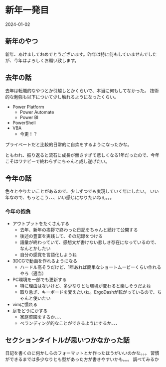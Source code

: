 # 新年一発目

2024-01-02

## 新年のやつ

新年、あけましておめでとうございます。昨年は特に何もしていませんでしたが、今年はよろしくお願い致します。

## 去年の話

去年は転職的なやつとか引越しとかくらいで、本当に何もしてなかった。
技術的な勉強も以下について少し触れるようになったくらい。

- Power Platform
  - Power Automate
  - Power BI
- PowerShell
- VBA
  - 今更！？

プライベートだと比較的日常的に自炊をするようになったかな。

ともわれ、振り返ると流石に成長が無さすぎて悲しくなる1年だったので、今年こそはワナビーで終わらずにちゃんと成し遂げたい。

## 今年の話

色々とやりたいことがあるので、少しずつでも実現していく年にしたい。
いい年なので、もっとこう、、、いい感じになりたいねぇ。。。

### 今年の抱負

- アウトプットをたくさんする
  - 去年、新年の挨拶で終わった日記をちゃんと続けて公開する
  - 後述の豊富を実践して、その記録をつける
  - 語彙が終わっていて、感想文が書けない悲しき存在になっているので、なんとかしたい
  - 自分の感覚を言語化しようね
- 3DCGで動画を作れるようになる
  - ハードル高そうだけど、1年あれば簡単なショートムービーくらい作れるやろ（適当）
- PC環境を一部でも更新する
  - 特に理由はないけど、多少なりとも環境が変わると楽しそうだよね
  - 取り急ぎ、キーボードを変えたいね。ErgoDashが転がっているので、ちゃんと使いたい
- vimに慣れる
- 庭をどうにかする
  - 家庭菜園をするか、、、
  - べランディング的なことができるようにするか、、、

## セクションタイトルが思いつかなかった話

日記を書くのに何かしらのフォーマットとか作ったほうがいいのかな。。。
習慣ができるまでは多少なりとも型があった方が書きやすいかも。。。
調べてみるか

